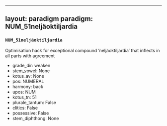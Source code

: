 
---
layout: paradigm
paradigm: NUM_51neljäoktiljardia
---
### ` NUM_51neljäoktiljardia `

Optimisation hack for exceptional compound ’neljäoktiljardia’ that inflects in all parts with agreement
* grade_dir: weaken
* stem_vowel: None
* kotus_av: None
* pos: NUMERAL
* harmony: back
* upos: NUM
* kotus_tn: 51
* plurale_tantum: False
* clitics: False
* possessive: False
* stem_diphthong: None

